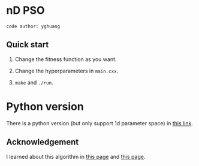 # nD PSO

`code author: yghuang`

## Quick start

1. Change the fitness function as you want.

2. Change the hyperparameters in `main.cxx`.

3. `make` and `./run`.

# Python version

There is a python version (but only support 1d parameter space) in [this link](https://github.com/LearnerYme/1D_PSO).

## Acknowledgement

I learned about this algorithm in [this page](https://zhuanlan.zhihu.com/p/398856271) and [this page](https://zhuanlan.zhihu.com/p/400063883).